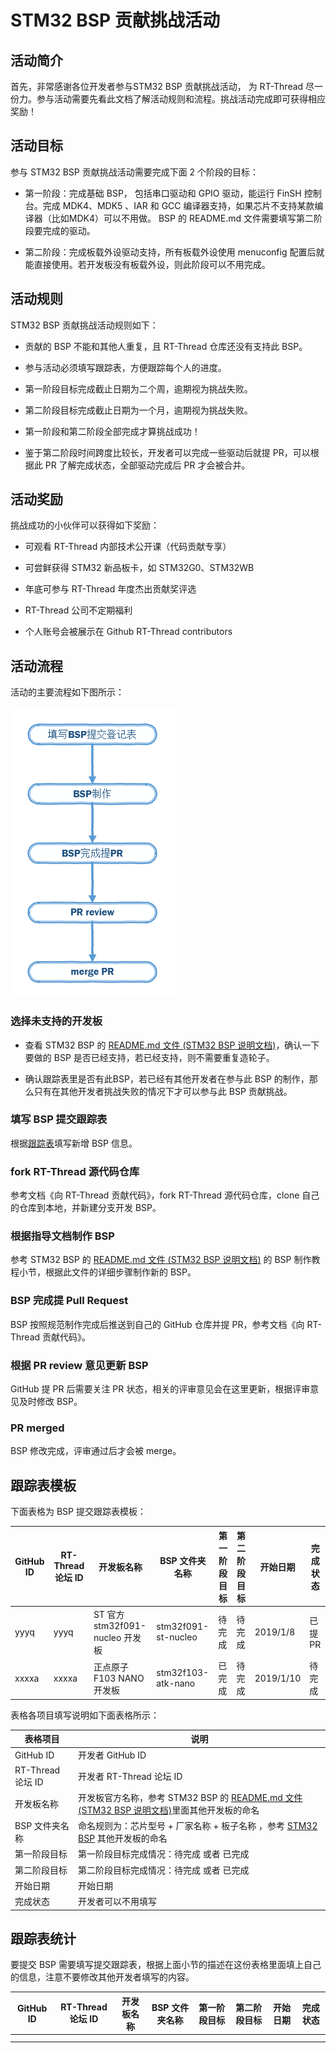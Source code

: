 # STM32 BSP 贡献挑战活动

## 活动简介

首先，非常感谢各位开发者参与STM32 BSP 贡献挑战活动， 为 RT-Thread 尽一份力。参与活动需要先看此文档了解活动规则和流程。挑战活动完成即可获得相应奖励！

## 活动目标

参与 STM32 BSP 贡献挑战活动需要完成下面  2 个阶段的目标：

* 第一阶段：完成基础 BSP， 包括串口驱动和 GPIO 驱动，能运行 FinSH 控制台。完成 MDK4、MDK5 、IAR 和 GCC 编译器支持，如果芯片不支持某款编译器（比如MDK4）可以不用做。 BSP 的 README.md 文件需要填写第二阶段要完成的驱动。

* 第二阶段：完成板载外设驱动支持，所有板载外设使用 menuconfig 配置后就能直接使用。若开发板没有板载外设，则此阶段可以不用完成。

## 活动规则

STM32 BSP 贡献挑战活动规则如下：

* 贡献的 BSP 不能和其他人重复，且 RT-Thread 仓库还没有支持此 BSP。

* 参与活动必须填写跟踪表，方便跟踪每个人的进度。

* 第一阶段目标完成截止日期为二个周，逾期视为挑战失败。

* 第二阶段目标完成截止日期为一个月，逾期视为挑战失败。

* 第一阶段和第二阶段全部完成才算挑战成功！

* 鉴于第二阶段时间跨度比较长，开发者可以完成一些驱动后就提 PR，可以根据此 PR 了解完成状态，全部驱动完成后 PR 才会被合并。

## 活动奖励

挑战成功的小伙伴可以获得如下奖励：

* 可观看 RT-Thread 内部技术公开课（代码贡献专享）

* 可尝鲜获得 STM32 新品板卡，如 STM32G0、STM32WB

* 年底可参与 RT-Thread 年度杰出贡献奖评选

* RT-Thread 公司不定期福利

* 个人账号会被展示在 Github RT-Thread contributors

## 活动流程

活动的主要流程如下图所示：

![STM32 BSP 贡献挑战活动流程](figures/bspflow.png)

### 选择未支持的开发板

* 查看 STM32 BSP 的 [README.md 文件 (STM32 BSP 说明文档)](https://github.com/RT-Thread/rt-thread/tree/master/bsp/stm32)，确认一下要做的 BSP 是否已经支持，若已经支持，则不需要重复造轮子。

* 确认跟踪表里是否有此BSP，若已经有其他开发者在参与此 BSP 的制作，那么只有在其他开发者挑战失败的情况下才可以参与此 BSP 贡献挑战。

### 填写 BSP 提交跟踪表

根据[跟踪表](https://github.com/misonyo/community-activities)填写新增 BSP 信息。

### fork RT-Thread 源代码仓库

参考文档《向 RT-Thread 贡献代码》，fork RT-Thread 源代码仓库，clone 自己的仓库到本地，并新建分支开发 BSP。

### 根据指导文档制作 BSP

参考 STM32 BSP 的 [README.md 文件 (STM32 BSP 说明文档)](https://github.com/RT-Thread/rt-thread/tree/master/bsp/stm32) 的 BSP 制作教程小节，根据此文件的详细步骤制作新的 BSP。

### BSP 完成提 Pull Request

BSP 按照规范制作完成后推送到自己的 GitHub 仓库并提 PR，参考文档《向 RT-Thread 贡献代码》。

### 根据 PR review 意见更新 BSP

GitHub 提 PR 后需要关注 PR 状态，相关的评审意见会在这里更新，根据评审意见及时修改 BSP。

### PR merged

BSP 修改完成，评审通过后才会被 merge。

## 跟踪表模板

下面表格为 BSP 提交跟踪表模板：

|**GitHub ID**| **RT-Thread 论坛 ID** |        **开发板名称**        |    **BSP 文件夹名称**  | **第一阶段目标** |**第二阶段目标** |**开始日期**|  **完成状态**|
| ------------| ---------------------|------------------------------| ----------------------| --------------  |--------------- | -------- | --------------- |
|       yyyq  |         yyyq         |ST 官方 stm32f091-nucleo 开发板 |  stm32f091-st-nucleo  |      待完成      | 待完成         |  2019/1/8 | 已提 PR  |
|       xxxxa |         xxxxa        |正点原子 F103 NANO 开发板       |   stm32f103-atk-nano  |      已完成      | 待完成         | 2019/1/10 |  待完成   |

表格各项目填写说明如下面表格所示：

|**表格项目**|  **说明**         |
| ------------- | --------------------------- |
|   GitHub ID     |  开发者 GitHub ID    |
|   RT-Thread 论坛 ID |  开发者 RT-Thread 论坛 ID    |
|   开发板名称     |   开发板官方名称，参考 STM32 BSP 的 [README.md 文件 (STM32 BSP 说明文档)](https://github.com/RT-Thread/rt-thread/tree/master/bsp/stm32)里面其他开发板的命名         |
|   BSP 文件夹名称 |   命名规则为：芯片型号  +  厂家名称 + 板子名称 ，参考 [STM32 BSP](https://github.com/RT-Thread/rt-thread/tree/master/bsp/stm32) 其他开发板的命名   |
|   第一阶段目标   | 第一阶段目标完成情况：待完成 或者 已完成    |
|   第二阶段目标   | 第二阶段目标完成情况：待完成 或者 已完成  |
|   开始日期      | 开始日期                      |
|   完成状态      |   开发者可以不用填写     |

## 跟踪表统计

要提交 BSP 需要填写提交跟踪表，根据上面小节的描述在这份表格里面填上自己的信息，注意不要修改其他开发者填写的内容。

|**GitHub ID**| **RT-Thread 论坛 ID** |        **开发板名称**        |    **BSP 文件夹名称**  | **第一阶段目标** |**第二阶段目标** |**开始日期**|  **完成状态**|
| ------------| ---------------------|------------------------------| ----------------------| --------------  |--------------- | -------- | --------------- |
|             |                      |                              |                       |                 |                |          |                 |
|             |                      |                              |                       |                 |                |          |                 |


